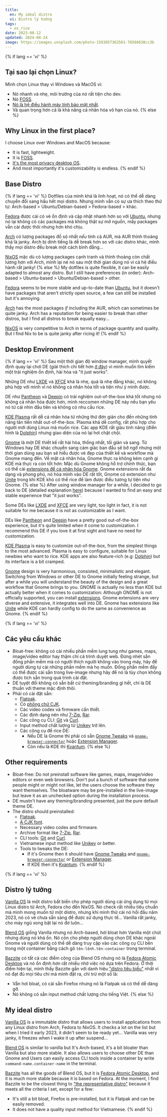 ```yaml
---
title:
  en: My ideal distro
  vi: Distro lý tưởng
tags:
  - os_rice
date: 2023-08-12
updated: 2024-08-24
image: https://images.unsplash.com/photo-1593857362561-76566638cc3b
---
```


{% if lang == 'vi' %}
  ## Tại sao lại chọn Linux?

  Mình chọn Linux thay vì Windows và MacOS vì:

  - Nó nhanh và nhẹ, môi trường của nó rất tiện cho dev.
  - Nó [FOSS](https://wikipedia.org/wiki/Free_and_open-source_software).
  - [Nó là hệ điều hành máy tính bảo mật nhất](https://www.privacytools.io/os).
  - Và quan trọng hơn cả là khả năng cá nhân hóa vô hạn của nó.
{% else %}
  ## Why Linux in the first place?

  I choose Linux over Windows and MacOS because:

  - It is fast, lightweight.
  - It is [FOSS](https://wikipedia.org/wiki/Free_and_open-source_software).
  - [It's the most privacy desktop OS](https://www.privacytools.io/os).
  - And most importantly it's customizability is endless.
{% endif %}

## Base Distro

{% if lang == 'vi' %}
  Dotfiles của mình khá là linh hoạt, nó có thể dễ dàng chuyển đổi sang hầu hết mọi distro. Nhưng mình vẫn có sự ưa thích theo thứ tự: Arch-based > Ubuntu/Debian-based > Fedora-based > khác.

  [Fedora](https://fedoraproject.org) được cái có vẻ ổn định và cập nhật nhanh hơn so với [Ubuntu](https://ubuntu.com), nhưng nó lại không có các packages mà không thật sự mở nguồn, mấy packages vẫn cài được thôi nhưng hơn khó chịu.

  [Arch](https://archlinux.org) có lượng packages đồ sộ nhất _nếu_ tính cả AUR, mà AUR thỉnh thoảng khá là janky. Arch bị dính tiếng là dễ break hơn so với các distro khác, mình thấy mọi distro đều break một cách bình đẳng...

  [NixOS](https://nixos.org) mặc dù có lượng packages cạnh tranh và thỉnh thoảng còn chất lương hơn với Arch, mình lại né nó sau một thời gian dùng nó vì cả hệ điều hành rất janky!
{% else %}
  My dotfiles is quite flexible, it can be easily adapted to almost any distro. But I still have preferences (in order): Arch-based > Ubuntu-based > Ubuntu/Debian-based > other.

  [Fedora](https://fedoraproject.org) seems to be more stable and up-to-date than [Ubuntu](https://ubuntu.com), but it doesn't have packages that aren't strictly open source, a few can still be installed but it's annoying.

  [Arch](https://archlinux.org) has the most packages _if_ including the AUR, which can sometimes be quite janky. Arch has a reputation for being easier to break than other distros, but I find all distros to break equally easy...

  [NixOS](https://nixos.org) is very competitive to Arch in terms of package quantity and quality. But I find Nix to be is quite janky after ricing it!
{% endif %}

## Desktop Environment

{% if lang == 'vi' %}
  Sau một thời gian độ window manager, mình quyết định quay lại chơi DE (giải thích chi tiết hơn [ở đây](../12/#5-maximalist)) vì mình muốn tìm kiếm một trải nghiệm ổn định, hài hòa và "it just works".

  Những DE như [LXDE](https://www.lxde.org) và [XFCE](https://xfce.org) khá là nhẹ, quá là nhẹ đằng khác, nó không phù hợp với mình vì nó không cá nhân hóa tốt và tiện như ý mình được.

  DE như [Pantheon](https://elementary.io) và [Deepin](https://www.deepin.org/en/dde) có trải nghiệm out-of-the-box khá tốt nhưng nó không cá nhân hóa được hơn, mình reccomen những DE này nếu bạn yêu nó từ cái nhìn đầu tiên và không có nhu cầu rice.

  [KDE Plasma](https://www.kde.org/plasma-desktop) rất dễ cá nhân hóa từ những thứ đơn giản cho đến những tính năng tân tiến nhất out-of-the-box. Plasma khá dễ config, rất phù hợp cho người mới dùng Linux mà muốn rice. Các app KDE rất giàu tính năng (điển hình là [Dolphin](https://apps.kde.org/dolphin)) nhưng giao diện của nó lại hơi chật chội.

  [Gnome](www.gnome.org) là một DE thiết kế rất hài hòa, thống nhất, tối giản và sang. Từ Windows hay DE khác chuyển sang cảm giác ban đầu sẽ bỡ ngỡ nhưng một thời gian dùng sau bạn sẽ hiểu được vẻ đẹp của thiết kế và workflow mà Gnome mang đến. Về mặt cá nhân hóa, Gnome thực ra không kém cạnh gì KDE mà thực ra còn tốt hơn: Mặc dù Gnome không hỗ trợ chính thức, bạn có thể cài [extensions để cá nhân hóa Gnome](https://extensions.gnome.org). Gnome extensions rất đa dạng và phong phú, nó hòa mình vào DE rất tốt, Gnome có extension như [Unite](https://extensions.gnome.org/extension/1287/unite) trong khi KDE khó có thể rice để làm được điều tương tự tiện như Gnome.
{% else %}
  After using window manager for a while, I decided to go back to DE (detailed explanation [here](../12/#5-maximalist)) because I wanted to find an easy and stable experience that "it just works".

  Some DEs like [LXDE](https://www.lxde.org) and [XFCE](https://xfce.org) are very light, too light in fact, it is not suitable for me because it is not as customizable as I want.

  DEs like [Pantheon](https://elementary.io) and [Deepin](https://www.deepin.org/en/dde) have a pretty good out-of-the-box experience, but it's quite limited when it come to customization. I recommend this DE if you love it at first sight and have no need for customization.

  [KDE Plasma](https://www.kde.org/plasma-desktop) is easy to customize out-of-the-box, from the simplest things to the most advanced. Plasma is easy to configure, suitable for Linux newbies who want to rice. KDE apps are also feature-rich (e.g: [Dolphin](https://apps.kde.org/dolphin)) but its interface is a bit cramped.

  [Gnome](www.gnome.org) design is very harmonious, consisted, minimalistic and elegant. Switching from Windows or other DE to Gnome initially feeling strange, but after a while you will understand the beauty of the design and a great workflow that Gnome brings to you. GNOME is actually no less than KDE but actually better when it comes to customization: Although GNOME is not officially supported, you can install [extensions](https://extensions.gnome.org). Gnome extensions are very diverse and extensive, it integrates well into DE. Gnome has extensions like [Unite](https://extensions.gnome.org/extension/1287/unite) while KDE can hardly config to do the same as convenience as Gnome.
{% endif %}

{% if lang == 'vi' %}
  ## Các yêu cầu khác

  - Bloat-free: không có cài nhiều phần mềm lung tung như games, maps, image/video editor hay thậm chí cả trình duyệt web. Đừng nhét sẵn đống phần mềm mà có người thích người không vào trong máy, hãy để người dùng tự cài những phần mềm mà họ muốn. Đống phần mềm đấy có thể được cài sẵn trong live-image nhưng hãy để nó là tùy chọn không được tích sẵn trong quá trình cài đặt.
  - DE tuyệt đối không có sẵn bất cứ theming/branding gì hết, chỉ là DE thuần với theme mặc định thôi.
  - Phải có cài đặt sẵn:
    - [Flatpak](https://www.flatpak.org).
    - Có [phông chữ CJK](https://wikipedia.org/wiki/CJK_characters).
    - Các video codex và firmware cần thiết.
    - Các định dạng nén như [7-Zip](https://7-zip.org), [Rar](https://www.rarlab.com).
    - Các công cụ CLI: [Git](https://git-scm.com) và [Curl](https://curl.se).
    - Input method chất lượng từ [Unikey](https://www.unikey.org) trở lên.
    - Các công cụ để rice DE:
      - Nếu DE là Gnome thì phải có sẵn [Gnome Tweaks](https://gitlab.gnome.org/GNOME/gnome-tweaks) và [`gnome-browser-connector`](https://wiki.gnome.org/Projects/GnomeShellIntegration) hoặc [Extension Manager](https://mattjakeman.com/apps/extension-manager).
      - Còn nếu là KDE thì [Kvantum](https://store.kde.org/p/1005410).
{% else %}
  ## Other requirements

  - Bloat-free: Do not preinstall software like games, maps, image/video editors or even web browsers. Don't put a bunch of software that some people might or might not like, let the users choose the software they want themselves. The bloatware may be pre-installed in the live-image but leave it as an unchecked option during the installation process.
  - DE mustn't have any theming/branding presented, just the pure default theme DE.
  - The distro should preinstalled:
    - [Flatpak](https://www.flatpak.org).
    - [A CJK font](https://wikipedia.org/wiki/CJK_characters).
    - Necessary video codex and firmware.
    - Archive format like [7-Zip](https://7-zip.org), [Rar](https://www.rarlab.com).
    - CLI tools: [Git](https://git-scm.com) and [Curl](https://curl.se).
    - Vietnamese input method like [Unikey](https://www.unikey.org/en) or better.
    - Tools to tweaks the DE:
      - If it's Gnome then it should have [Gnome Tweaks](https://gitlab.gnome.org/GNOME/gnome-tweaks) and [`gnome-browser-connector`](https://wiki.gnome.org/Projects/GnomeShellIntegration) or [Extension Manager](https://mattjakeman.com/apps/extension-manager).
      - If KDE then it's [Kvantum](https://store.kde.org/p/1005410).
{% endif %}

{% if lang == 'vi' %}
  ## Distro lý tưởng

  [Vanilla OS](https://vanillaos.org) là một distro bất biến cho phép người dùng cài ứng dụng từ mọi Linux distro từ Arch, Fedora cho đến NixOS. Nó check rất nhiều tiêu chuẩn mà mình mong muốn từ một distro, nhưng khi mình thử cài nó hồi đầu năm 2023, nó có vẻ chưa sẵn sàng để được sử dụng thực tế... Vanilla rất janky, cho máy ngủ xong bật lại nó đơ luôn...

  [Blend OS](https://blendos.co) giống Vanilla nhưng nó Arch-based, hơi bloat hơn Vanilla một chút nhưng dùng nó khá ổn. Nó còn cho phép người dùng chọn DE khác ngoài Gnome và người dùng có thể dễ dàng truy cập vào các công cụ CLI bên trong một container bằng cách gõ `tên-lênh.tên-container` trong terminal.

  [Bazzite](https://bazzite.gg) có tất cả các điểm công của Blend OS nhưng nó là [Fedora Atomic Desktop](https://fedoraproject.org/atomic-desktops) và nó ổn định hơn rất nhiều nhờ việc nó dựa trên Fedora. Ở thời điểm hiện tại, mình thấy Bazzite gần với danh hiệu ["distro tiêu biểu"](https://www.zdnet.com/article/why-dont-more-people-use-desktop-linux-i-have-a-theory-you-might-not-like) nhất vì nó đạt đủ mọi tiêu chí mà mình đặt ra, chỉ trừ một số là:
  - Vẫn hơi bloat, có cài sẵn Firefox nhưng nó là Flatpak và có thể dễ dàng gỡ.
  - Nó không có sẵn input method chất lượng cho tiếng Việt.
{% else %}
  ## My ideal distro

  [Vanilla OS](https://vanillaos.org) is a immutable distro that allows users to install applications from any Linux distro from Arch, Fedora to NixOS. It checks a lot on the list but when I tried it early 2023, it didn't seem to be ready yet... Vanilla was very janky, it freezes when I wake it up after suspend...

  [Blend OS](https://blendos.co) is similar to vanilla but It's Arch-based, it's a bit bloater than Vanilla but also more stable. It also allows users to choose other DE than Gnome and Users can easily access CLI tools inside a container by write `command-name.container-name` in the terminal.

  [Bazzite](https://bazzite.gg) has all the goods of Blend OS, but it is [Fedora Atomic Desktop](https://fedoraproject.org/atomic-desktops), and it is much more stable because it is based on Fedora. At the moment, I find Bazzite to be the closest thing to ["the representative distro"](https://www.zdnet.com/article/why-dont-more-people-use-desktop-linux-i-have-a-theory-you-might-not-like) because it meets all the criteria I set, except for a few:
  - It's still a bit bloat, Firefox is pre-installed, but it is Flatpak and can be easily removed.
  - It does not have a quality input method for Vietnamese.
{% endif %}
